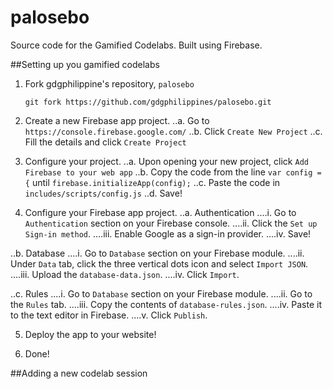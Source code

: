 # palosebo
Source code for the Gamified Codelabs. Built using Firebase.

##Setting up you gamified codelabs

1. Fork gdgphilippine's repository, `palosebo`
	```
	git fork https://github.com/gdgphilippines/palosebo.git
	```

2. Create a new Firebase app project. 
..a. Go to `https://console.firebase.google.com/` 
..b. Click `Create New Project` 
..c. Fill the details and click `Create Project` 

3. Configure your project. 
..a. Upon opening your new project, click `Add Firebase to your web app` 
..b. Copy the code from the line `var config = {` until `firebase.initializeApp(config);` 
..c. Paste the code in `includes/scripts/config.js` 
..d. Save! 

4. Configure your Firebase app project. 
..a. Authentication 
....i. Go to `Authentication` section on your Firebase console. 
....ii. Click the `Set up Sign-in method`. 
....iii. Enable Google as a sign-in provider. 
....iv. Save! 

..b. Database 
....i. Go to `Database` section on your Firebase module. 
....ii. Under `Data` tab, click the three vertical dots icon and select `Import JSON`. 
....iii. Upload the `database-data.json`. 
....iv. Click `Import`. 

..c. Rules 
....i. Go to `Database` section on your Firebase module. 
....ii. Go to the `Rules` tab. 
....iii. Copy the contents of `database-rules.json`. 
....iv. Paste it to the text editor in Firebase. 
....v. Click `Publish`. 

5. Deploy the app to your website! 

6. Done! 


##Adding a new codelab session